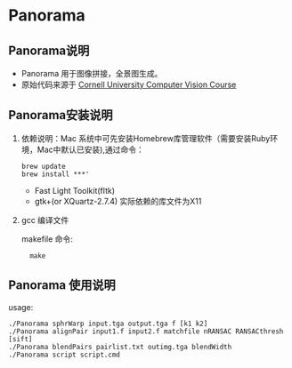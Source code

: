 Panorama
===========

Panorama说明
------------

-  Panorama 用于图像拼接，全景图生成。
-  原始代码来源于 [Cornell University Computer Vision Course](http://www.cs.cornell.edu/courses/cs6670/2011sp/projects/p2/project2.html)

Panorama安装说明
---------------

1.  依赖说明：Mac 系统中可先安装Homebrew库管理软件（需要安装Ruby环境，Mac中默认已安装),通过命令：

		brew update
		brew install ***'		
	*  Fast Light Toolkit(fltk)
	*  gtk+(or XQuartz-2.7.4) 实际依赖的库文件为X11
	
	
2.  gcc 编译文件

	makefile 命令:
	
		  make

Panorama 使用说明
------------------


usage:

	./Panorama sphrWarp input.tga output.tga f [k1 k2]
	./Panorama alignPair input1.f input2.f matchfile nRANSAC RANSACthresh [sift]
	./Panorama blendPairs pairlist.txt outimg.tga blendWidth
	./Panorama script script.cmd


	   
